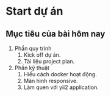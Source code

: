 # Start dự án

## Mục tiêu của bài hôm nay

1. Phần quy trình
    1. Kick off dự án.
    2. Tài liệu project plan.
2. Phần kỹ thuật
    1. Hiểu cách docker hoạt động.
    2. Màn hình responsive.
    3. Làm quen với yii2 application.
